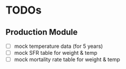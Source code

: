 # TODOs

## Production Module

- [ ] mock temperature data (for 5 years)
- [ ] mock SFR table for weight & temp
- [ ] mock mortality rate table for weight & temp
